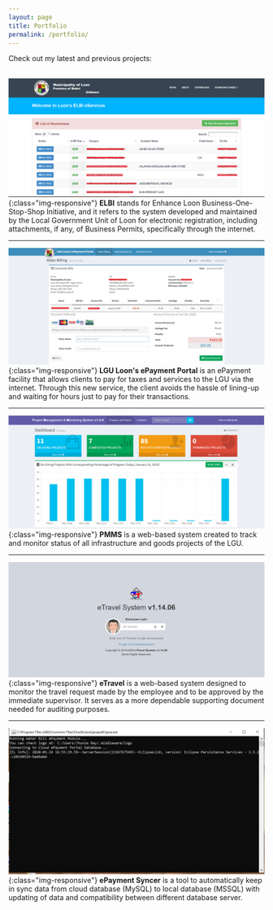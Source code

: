 ```yaml
---
layout: page
title: Portfolio
permalink: /portfolio/
---
```


Check out my latest and previous projects:<br><br>

![ELBI eServices Portal](/assets/img/portfolio/elbi.png){:class="img-responsive"}
**ELBI** stands for Enhance Loon Business-One-Stop-Shop Initiative, and it refers to the system developed and maintained by the Local Government Unit of Loon for electronic registration, including attachments, if any, of Business Permits, specifically through the internet.<br><hr/>

![LGU Loon's ePayment Portal](/assets/img/portfolio/epayment.png){:class="img-responsive"}
**LGU Loon's ePayment Portal** is an ePayment facility that allows clients to pay for taxes and services to the LGU via the internet. Through this new service, the client avoids the hassle of lining-up and waiting for hours just to pay for their transactions.<br><hr/>

![Project Management & Monitoring System](/assets/img/portfolio/pmms.png){:class="img-responsive"}
**PMMS** is a web-based system created to track and monitor status of all infrastructure and goods projects of the LGU.<br><hr/>

![eTravel System](/assets/img/portfolio/etravel.png){:class="img-responsive"}
**eTravel** is a web-based system designed to monitor the travel request made by the employee and to be approved by the immediate supervisor. It serves as a more dependable supporting document needed for auditing purposes.<br><hr/>

![ePayment Syncer](/assets/img/portfolio/epayment-syncer.png){:class="img-responsive"}
**ePayment Syncer** is a tool to automatically keep in sync data from cloud database (MySQL) to local database (MSSQL) with updating of data and compatibility between different database server.<br>

